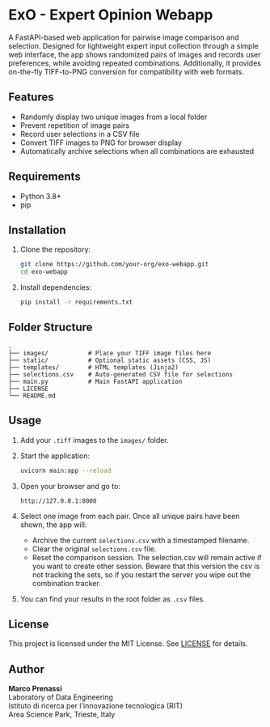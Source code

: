 # ExO - Expert Opinion Webapp

A FastAPI-based web application for pairwise image comparison and selection. Designed for lightweight expert input collection through a simple web interface, the app shows randomized pairs of images and records user preferences, while avoiding repeated combinations. Additionally, it provides on-the-fly TIFF-to-PNG conversion for compatibility with web formats.

## Features

- Randomly display two unique images from a local folder
- Prevent repetition of image pairs
- Record user selections in a CSV file
- Convert TIFF images to PNG for browser display
- Automatically archive selections when all combinations are exhausted

## Requirements

- Python 3.8+
- pip

## Installation

1. Clone the repository:
   ```bash
   git clone https://github.com/your-org/exo-webapp.git
   cd exo-webapp
   ```

2. Install dependencies:
   ```bash
   pip install -r requirements.txt
   ```

## Folder Structure

```
.
├── images/           # Place your TIFF image files here
├── static/           # Optional static assets (CSS, JS)
├── templates/        # HTML templates (Jinja2)
├── selections.csv    # Auto-generated CSV file for selections
├── main.py           # Main FastAPI application
├── LICENSE
└── README.md
```

## Usage

1. Add your `.tiff` images to the `images/` folder.

2. Start the application:
   ```bash
   uvicorn main:app --reload
   ```

3. Open your browser and go to:
   ```
   http://127.0.0.1:8000
   ```

4. Select one image from each pair. Once all unique pairs have been shown, the app will:
   - Archive the current `selections.csv` with a timestamped filename.
   - Clear the original `selections.csv` file.
   - Reset the comparison session.
  The selection.csv will remain active if you want to create other session. Beware that this version the csv is not tracking the sets, so if you restart the server you wipe out the combination tracker.

5. You can find your results in the root folder as `.csv` files.

## License

This project is licensed under the MIT License. See [LICENSE](./LICENSE) for details.

## Author

**Marco Prenassi**  
Laboratory of Data Engineering  
Istituto di ricerca per l'innovazione tecnologica (RIT)  
Area Science Park, Trieste, Italy
